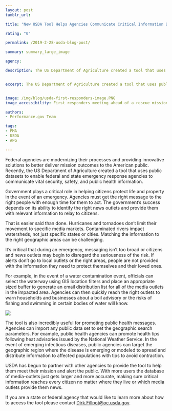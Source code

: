 ```yaml
---
layout: post
tumblr_url:

title: "New USDA Tool Helps Agencies Communicate Critical Information During Emergencies"

rating: "0"

permalink: /2019-2-28-usda-blog-post/

summary: summary_large_image

agency:

description: The US Department of Agriculture created a tool that uses public datasets to enable federal and state emergency response agencies to communicate vital security, safety, and public health information.


excerpt: The US Department of Agriculture created a tool that uses public datasets to enable federal and state emergency response agencies to communicate vital security, safety, and public health information.


image: /img/blog/usda-first-responders-image.PNG
image_accessibility: First responders meeting ahead of a rescue mission.

authors:
- Performance.gov Team

tags:
- PMA
- USDA
- APG

---
```


Federal agencies are modernizing their processes and providing innovative solutions to better deliver mission outcomes to the American public. Recently, the US Department of Agriculture created a tool that uses public datasets to enable federal and state emergency response agencies to communicate vital security, safety, and public health information.

Government plays a critical role in helping citizens protect life and property in the event of an emergency. Agencies must get the right message to the right people with enough time for them to act. The government’s success depends on its ability to identify the right news outlets and provide them with relevant information to relay to citizens.

That is easier said than done. Hurricanes and tornadoes don’t limit their movement to specific media markets. Contaminated rivers impact watersheds, not just specific states or cities. Matching the information to the right geographic areas can be challenging.

It’s critical that during an emergency, messaging isn’t too broad or citizens and news outlets may begin to disregard the seriousness of the risk. If alerts don’t go to local outlets or the right areas, people are not provided with the information they need to protect themselves and their loved ones.

For example, in the event of a water contamination event, officials can select the waterway using GIS location filters and place an appropriate sized buffer to generate an email distribution list for all of the media outlets in the impacted area. Agencies can then quickly reach the right outlets to warn households and businesses about a boil advisory or the risks of fishing and swimming in certain bodies of water will know.

<a href="{{ site.baseurl }}/img/blog/usda-gis-tool-image-1-with-caption.PNG"><img src="{{ site.baseurl }}/img/blog/usda-gis-tool-image-1-with-caption.PNG"></a>

The tool is also incredibly useful for promoting public health messages. Agencies can import any public data set to set the geographic search parameters. For example, public health agencies can promote health tips following heat advisories issued by the National Weather Service.  In the event of emerging infectious diseases, public agencies can target the geographic region where the disease is emerging or modeled to spread and distribute information to affected populations with tips to avoid contraction.

USDA has begun to partner with other agencies to provide the tool to help them meet their mission and alert the public. With more users the database of media-outlets just gets larger and more accurate, making sure critical information reaches every citizen no matter where they live or which media outlets provide them news.  

If you are a state or federal agency that would like to learn more about how to access the tool please contact Dirk.Fillpot@oc.usda.gov.

